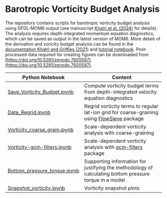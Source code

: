 # Barotropic Vorticity Budget Analysis

The repository contains scripts for barotropic vorticity budget analysis using GFDL-MOM6 output (see manuscript [Khatri et al. (2024)](https://doi.org/10.1029/2023MS003813) for details). The analysis requires depth-integrated momentum equation diagnostics, which can be saved as output in the latest version of MOM6. More detals of the derivation and voricity budget analysis can be found in the [documentation Khatri and Griffies (2021)](https://hmkhatri.github.io/docs/MOM6_velocity_vorticity.pdf) and [tutorial notebook](https://mom6-analysiscookbook.readthedocs.io/en/latest/notebooks/Closing_vorticity_budget.html). Post-processed data required for creating figures can be downloaded from [https://doi.org/10.5281/zenodo.7920587](https://doi.org/10.5281/zenodo.7920587).
 
| Python Notebook | Content |
| --- | --- |
|[Save_Vorticity_Budget.ipynb](./Analysis/Save_Vorticity_Budget.ipynb) | Compute vorticity budget terms from depth-integrated velocity equation diagnostics |
| [Data_Regrid.ipynb](./Analysis/Data_Regrid.ipynb) | Regrid vorticity terms to regular lat-lon grid for coarse-graining using [FlowSieve](https://github.com/husseinaluie/FlowSieve) package |
| [Vorticity_coarse_grain.ipynb](./JAMES_Paper_Plots/Vorticity_coarse_grain.ipynb) | Scale-dependent vorticity analysis with coarse-graining |
| [Vorticity-gcm-filters.ipynb](./JAMES_Paper_Plots/Vorticity-gcm-filters.ipynb) |  Scale-dependent vorticity analysis with [gcm-filters](https://github.com/ocean-eddy-cpt/gcm-filters) package |
| [Bottom_pressure_torque.ipynb](./JAMES_Paper_Plots/Bottom_pressure_torque.ipynb) | Supporting information for justifying the methodology of calculating bottom pressure torque in a model |
| [Snapshot_vorticity.ipynb](./JAMES_Paper_Plots/Snapshot_vorticity.ipynb) | Vorticity snapshot plots |   
